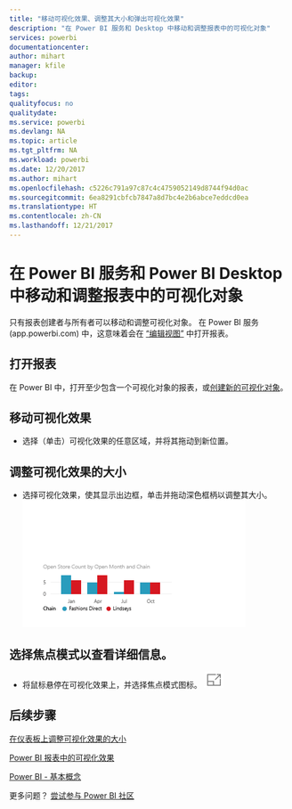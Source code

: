 ```yaml
---
title: "移动可视化效果、调整其大小和弹出可视化效果"
description: "在 Power BI 服务和 Desktop 中移动和调整报表中的可视化对象"
services: powerbi
documentationcenter: 
author: mihart
manager: kfile
backup: 
editor: 
tags: 
qualityfocus: no
qualitydate: 
ms.service: powerbi
ms.devlang: NA
ms.topic: article
ms.tgt_pltfrm: NA
ms.workload: powerbi
ms.date: 12/20/2017
ms.author: mihart
ms.openlocfilehash: c5226c791a97c87c4c4759052149d8744f94d0ac
ms.sourcegitcommit: 6ea8291cbfcb7847a8d7bc4e2b6abce7eddcd0ea
ms.translationtype: HT
ms.contentlocale: zh-CN
ms.lasthandoff: 12/21/2017
---
```

# <a name="move-and-resize-a-visualization-in-a-report-in-power-bi-service-and-power-bi-desktop"></a>在 Power BI 服务和 Power BI Desktop 中移动和调整报表中的可视化对象
只有报表创建者与所有者可以移动和调整可视化对象。 在 Power BI 服务 (app.powerbi.com) 中，这意味着会在 [“编辑视图”](service-reading-view-and-editing-view.md) 中打开报表。

## <a name="open-the-report"></a>打开报表
在 Power BI 中，打开至少包含一个可视化对象的报表，或[创建新的可视化对象](power-bi-report-add-visualizations-i.md)。 

## <a name="move-the-visualization"></a>移动可视化效果
* 选择（单击）可视化效果的任意区域，并将其拖动到新位置。

## <a name="resize-the-visualization"></a>调整可视化效果的大小
* 选择可视化效果，使其显示出边框，单击并拖动深色框柄以调整其大小。  
  ![](media/power-bi-visualization-move-and-resize/untitled.gif)

## <a name="select-focus-mode-to-see-more-detail"></a>选择焦点模式以查看详细信息。
* 将鼠标悬停在可视化效果上，并选择焦点模式图标。
  ![](media/power-bi-visualization-move-and-resize/pbi_popouticon.jpg)

## <a name="next-steps"></a>后续步骤
[在仪表板上调整可视化效果的大小](service-dashboard-edit-tile.md)  

[Power BI 报表中的可视化效果](power-bi-report-visualizations.md)  

[Power BI - 基本概念](service-basic-concepts.md)  

更多问题？ [尝试参与 Power BI 社区](http://community.powerbi.com/)
